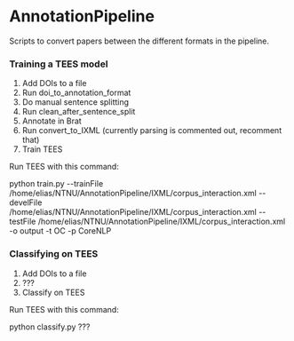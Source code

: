 AnnotationPipeline
==================

Scripts to convert papers between the different formats in the pipeline.

<h3>Training a TEES model</h3>

1. Add DOIs to a file
2. Run doi_to_annotation_format
3. Do manual sentence splitting
4. Run clean_after_sentence_split
5. Annotate in Brat
6. Run convert_to_IXML (currently parsing is commented out, recomment that)
7. Train TEES

Run TEES with this command:

python train.py --trainFile /home/elias/NTNU/AnnotationPipeline/IXML/corpus_interaction.xml --develFile /home/elias/NTNU/AnnotationPipeline/IXML/corpus_interaction.xml --testFile /home/elias/NTNU/AnnotationPipeline/IXML/corpus_interaction.xml -o output -t OC -p CoreNLP

<h3>Classifying on TEES</h3>

1. Add DOIs to a file
2. ???
3. Classify on TEES

Run TEES with this command:

python classify.py ???

